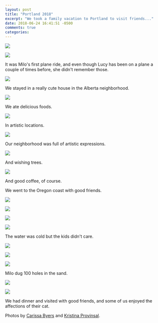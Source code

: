 ```yaml
---
layout: post
title: "Portland 2018"
excerpt: "We took a family vacation to Portland to visit friends..."
date: 2018-06-24 16:41:51 -0500
comments: true
categories: 
---
```


![]({{site.url}}/assets/2018/06/DSC_3428.jpg)

![]({{site.url}}/assets/2018/06/DSC_4132.jpg)

It was Milo's first plane ride, and even though Lucy has been on a plane a couple of times before, she didn't remember those.

![]({{site.url}}/assets/2018/06/DSC_3397.jpg)

We stayed in a really cute house in the Alberta neighborhood.

![]({{site.url}}/assets/2018/06/ACS_0069.JPG)

We ate delicious foods.

![]({{site.url}}/assets/2018/06/DSC_3254.jpg)

In artistic locations.

![]({{site.url}}/assets/2018/06/DSC_3326.jpg)

Our neighborhood was full of artistic expressions.

![]({{site.url}}/assets/2018/06/ACS_0071.JPG)

And wishing trees.

![]({{site.url}}/assets/2018/06/DSC_3332.jpg)

And good coffee, of course.

We went to the Oregon coast with good friends.

![]({{site.url}}/assets/2018/06/ACS_0039.JPG)

![]({{site.url}}/assets/2018/06/ACS_0041.JPG)

![]({{site.url}}/assets/2018/06/ACS_0058.JPG)

![]({{site.url}}/assets/2018/06/DSC_3537.jpg)

The water was cold but the kids didn't care.

![]({{site.url}}/assets/2018/06/DSC_3619.jpg)

![]({{site.url}}/assets/2018/06/42836336532_6d2f3fb4d8_k.jpg)

![]({{site.url}}/assets/2018/06/41074459130_5b2b330449_k.jpg)

Milo dug 100 holes in the sand.

![]({{site.url}}/assets/2018/06/42836331862_33a3be8926_k.jpg)

![]({{site.url}}/assets/2018/06/41050002260_f293e539d6_k.jpg)

We had dinner and visited with good friends, and some of us enjoyed the affections of their cat.

Photos by [Carissa Byers](http://carissabyers.com/) and [Kristina Provinsal](https://www.flickr.com/photos/visualempathy/).
